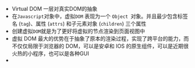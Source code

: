 - Virtual DOM 一层对真实DOM的抽象
- 在`Javascript`对象中，虚拟`DOM` 表现为一个 `Object `对象。并且最少包含标签名 (`tag`)、属性 (`attrs`) 和子元素对象 (`children`) 三个属性
- 创建虚拟`DOM`就是为了更好将虚拟的节点渲染到页面视图中
- 虚拟 DOM 最大的优势在于抽象了原本的渲染过程，实现了跨平台的能力，而不仅仅局限于浏览器的 DOM，可以是安卓和 IOS 的原生组件，可以是近期很火热的小程序，也可以是各种GUI
-